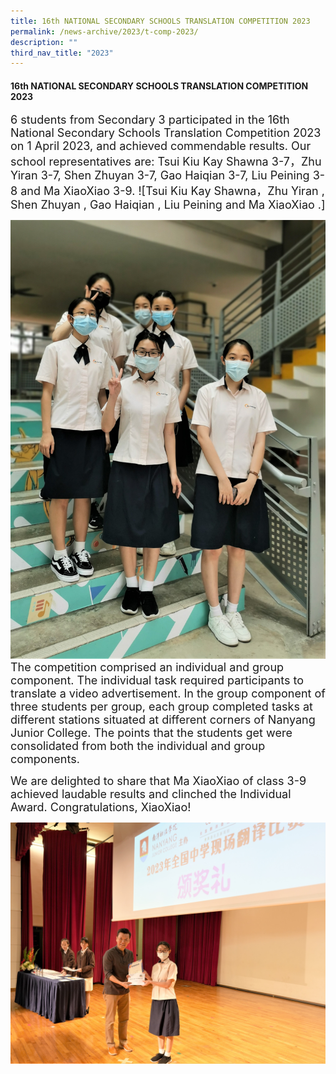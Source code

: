 ```yaml
---
title: 16th NATIONAL SECONDARY SCHOOLS TRANSLATION COMPETITION 2023
permalink: /news-archive/2023/t-comp-2023/
description: ""
third_nav_title: "2023"
---
```

#### 16th NATIONAL SECONDARY SCHOOLS TRANSLATION COMPETITION 2023

<font size="4">6 students from Secondary 3 participated in the 16th National Secondary Schools Translation Competition 2023 on 1 April 2023, and achieved commendable results. Our school representatives are: Tsui Kiu Kay Shawna 3-7，Zhu Yiran 3-7, Shen Zhuyan 3-7, Gao Haiqian 3-7, Liu Peining 3-8 and Ma XiaoXiao 3-9.
![Tsui Kiu Kay Shawna，Zhu Yiran , Shen Zhuyan , Gao Haiqian , Liu Peining  and Ma XiaoXiao .]</font>
	
![a](/images/TranslateCompetition/six%20students%20participating%20in%20the%20competition%20(2).jpg)
<font size="4">The competition comprised an individual and group component. The individual task required participants to translate a video advertisement. In the group component of three students per group, each group completed tasks at different stations situated at different corners of Nanyang Junior College. The points that the students get were consolidated from both the individual and group components. </font>

<font size="4">We are delighted to share that Ma XiaoXiao of class 3-9 achieved laudable results and clinched the Individual Award. Congratulations, XiaoXiao!</font>
	
![](/images/TranslateCompetition/individual%20excellence%20award_ma%20xiaoxiao%20.jpg)